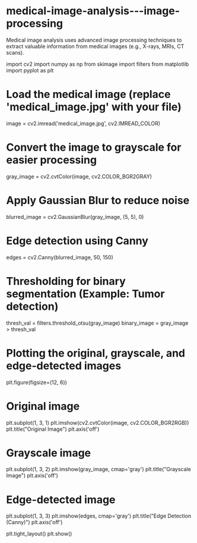 # medical-image-analysis---image-processing
Medical image analysis uses advanced image processing techniques to extract valuable information from medical images (e.g., X-rays, MRIs, CT scans).

import cv2
import numpy as np
from skimage import filters
from matplotlib import pyplot as plt

# Load the medical image (replace 'medical_image.jpg' with your file)
image = cv2.imread('medical_image.jpg', cv2.IMREAD_COLOR)

# Convert the image to grayscale for easier processing
gray_image = cv2.cvtColor(image, cv2.COLOR_BGR2GRAY)

# Apply Gaussian Blur to reduce noise
blurred_image = cv2.GaussianBlur(gray_image, (5, 5), 0)

# Edge detection using Canny
edges = cv2.Canny(blurred_image, 50, 150)

# Thresholding for binary segmentation (Example: Tumor detection)
thresh_val = filters.threshold_otsu(gray_image)
binary_image = gray_image > thresh_val

# Plotting the original, grayscale, and edge-detected images
plt.figure(figsize=(12, 6))

# Original image
plt.subplot(1, 3, 1)
plt.imshow(cv2.cvtColor(image, cv2.COLOR_BGR2RGB))
plt.title("Original Image")
plt.axis('off')

# Grayscale image
plt.subplot(1, 3, 2)
plt.imshow(gray_image, cmap='gray')
plt.title("Grayscale Image")
plt.axis('off')

# Edge-detected image
plt.subplot(1, 3, 3)
plt.imshow(edges, cmap='gray')
plt.title("Edge Detection (Canny)")
plt.axis('off')

plt.tight_layout()
plt.show()
